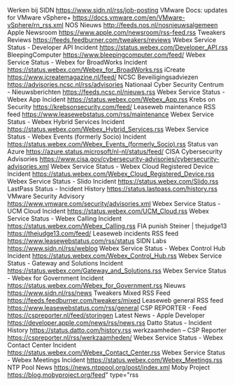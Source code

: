   Werken bij SIDN https://www.sidn.nl/rss/job-posting
  VMware Docs: updates for VMware vSphere+ https://docs.vmware.com/en/VMware-vSphere/rn_rss.xml
  NOS Nieuws http://feeds.nos.nl/nosnieuwsalgemeen
  Apple Newsroom https://www.apple.com/newsroom/rss-feed.rss
  Tweakers Reviews https://feeds.feedburner.com/tweakers/reviews
  Webex Service Status - Developer API Incident https://status.webex.com/Developer_API.rss
  BleepingComputer https://www.bleepingcomputer.com/feed/
  Webex Service Status - Webex for BroadWorks Incident https://status.webex.com/Webex_for_BroadWorks.rss
  iCreate https://www.icreatemagazine.nl/feed/
  NCSC Beveiligingsadviezen https://advisories.ncsc.nl/rss/advisories
  Nationaal Cyber Security Centrum - Nieuwsberichten https://feeds.ncsc.nl/nieuws.rss
  Webex Service Status - Webex App Incident https://status.webex.com/Webex_App.rss
  Krebs on Security https://krebsonsecurity.com/feed/
  Leaseweb maintenance RSS feed https://www.leasewebstatus.com/rss/maintenance
  Webex Service Status - Webex Hybrid Services Incident https://status.webex.com/Webex_Hybrid_Services.rss
  Webex Service Status - Webex Events (formerly Socio) Incident https://status.webex.com/Webex_Events_(formerly_Socio).rss
  Status van Azure https://azure.status.microsoft/nl-nl/status/feed/
  CISA Cybersecurity Advisories https://www.cisa.gov/cybersecurity-advisories/cybersecurity-advisories.xml
  Webex Service Status - Webex Cloud Registered Device Incident https://status.webex.com/Webex_Cloud_Registered_Device.rss
  Webex Service Status - Slido Incident https://status.webex.com/Slido.rss
  LastPass Status - Incident History https://status.lastpass.com/history.rss
  VMware Security Advisory https://www.vmware.com/security/advisories.xml
  Webex Service Status - UCM Cloud Incident https://status.webex.com/UCM_Cloud.rss
  Webex Service Status - Webex Calling Incident https://status.webex.com/Webex_Calling.rss
  FIA punish Steiner | thejudge13 https://thejudge13.com/feed/
  Leaseweb incidents RSS feed https://www.leasewebstatus.com/rss/status
  SIDN Labs https://www.sidn.nl/rss/weblog 
  Webex Service Status - Webex Control Hub Incident https://status.webex.com/Webex_Control_Hub.rss 
  Webex Service Status - Gateway and Solutions Incident https://status.webex.com/Gateway_and_Solutions.rss
  Webex Service Status - Webex for Government Incident https://status.webex.com/Webex_for_Government.rss
  Nieuws https://www.sidn.nl/rss/news
  Tweakers Mixed RSS Feed https://feeds.feedburner.com/tweakers/mixed
  Leaseweb general RSS feed https://www.leasewebstatus.com/rss/general
  CSP REPORTER - Feed https://cspreporter.nl/feed/storingen
  Latest News - Apple Developer https://developer.apple.com/news/rss/news.rss
  Datto Status - Incident History https://status.datto.com/history.rss
  werkzaamheden – CSP Reporter https://cspreporter.nl/rss/werkzaamheden/
  Webex Service Status - Webex Contact Center Incident https://status.webex.com/Webex_Contact_Center.rss
  Webex Service Status - Webex Meetings Incident https://status.webex.com/Webex_Meetings.rss
  NTP Pool News https://news.ntppool.org/post/index.xml
  Moby Project https://blog.mobyproject.org/feed" type="rss
 </body>